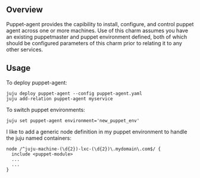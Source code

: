 Overview
--------

Puppet-agent provides the capibility to install, configure, and control puppet agent
across one or more machines. Use of this charm assumes you have an existing puppetmaster
and puppet environment defined, both of which should be configured parameters of this charm prior
to relating it to any other services.

Usage
-----

To deploy puppet-agent:

    juju deploy puppet-agent --config puppet-agent.yaml
    juju add-relation puppet-agent myservice

To switch puppet environments:

    juju set puppet-agent environment='new_puppet_env'


I like to add a generic node definition in my puppet environment to handle
the juju named containers:

    node /^juju-machine-(\d{2})-lxc-(\d{2})\.mydomain\.com$/ {
      include <puppet-module>
      ...
      ...
    }
